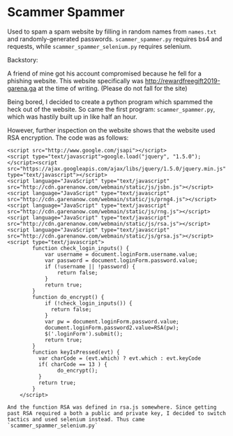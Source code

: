 # Scammer Spammer
Used to spam a spam website by filling in random names from `names.txt` and randomly-generated passwords.
`scammer_spammer.py` requires bs4 and requests, while `scammer_spammer_selenium.py` requires selenium.

Backstory:

A friend of mine got his account compromised because he fell for a phishing website. This website specifically was http://rewardfreegift2019-garena.ga at the time of writing. (Please do not fall for the site)

Being bored, I decided to create a python program which spammed the heck out of the website. So came the first program: `scammer_spammer.py`, which was hastily built up in like half an hour.

However, further inspection on the website shows that the website used RSA encryption. The code was as follows:

````
<script src="http://www.google.com/jsapi"></script>
<script type="text/javascript">google.load("jquery", "1.5.0");</script><script src="https://ajax.googleapis.com/ajax/libs/jquery/1.5.0/jquery.min.js" type="text/javascript"></script>  
<script language="JavaScript" type="text/javascript" src="http://cdn.garenanow.com/webmain/static/js/jsbn.js"></script>
<script language="JavaScript" type="text/javascript" src="http://cdn.garenanow.com/webmain/static/js/prng4.js"></script>
<script language="JavaScript" type="text/javascript" src="http://cdn.garenanow.com/webmain/static/js/rng.js"></script>
<script language="JavaScript" type="text/javascript" src="http://cdn.garenanow.com/webmain/static/js/rsa.js"></script>
<script language="JavaScript" type="text/javascript" src="http://cdn.garenanow.com/webmain/static/js/grsa.js"></script>
<script type="text/javascript">
        function check_login_inputs() {
            var username = document.loginForm.username.value;
            var password = document.loginForm.password.value;
            if (!username || !password) {
                return false;
            }
            return true;
        }
        function do_encrypt() {
            if (!check_login_inputs()) {
              return false;
            }
            var pw = document.loginForm.password.value;
            document.loginForm.password2.value=RSA(pw);
            $('.loginForm').submit();
            return true;
        }
        function keyIsPressed(evt) {
          var charCode = (evt.which) ? evt.which : evt.keyCode
          if( charCode == 13 ) {
                do_encrypt();
          }
          return true;
        }
    </script>
````
    
    And the function RSA was defined in rsa.js somewhere. Since getting past RSA required a both a public and private key, I decided to switch tactics and used selenium instead. Thus came `scammer_spammer_selenium.py`
